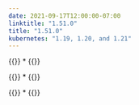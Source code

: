 ```yaml
---
date: 2021-09-17T12:00:00-07:00
linktitle: "1.51.0"
title: "1.51.0"
kubernetes: "1.19, 1.20, and 1.21"
---
```


{{<features>}}
 * 
{{</features>}}

{{<changes>}}
 * 
{{</changes>}}

{{<fixes>}}
 * 
{{</fixes>}}

